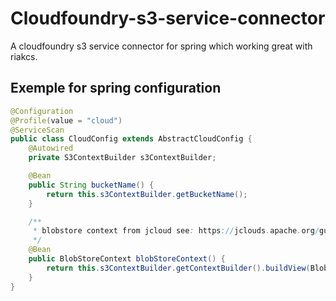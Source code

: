 # Cloudfoundry-s3-service-connector
A cloudfoundry s3 service connector for spring which working great with riakcs. 


## Exemple for spring configuration

```java
@Configuration
@Profile(value = "cloud")
@ServiceScan
public class CloudConfig extends AbstractCloudConfig {
    @Autowired
    private S3ContextBuilder s3ContextBuilder;

    @Bean
    public String bucketName() {
        return this.s3ContextBuilder.getBucketName();
    }

    /**
     * blobstore context from jcloud see: https://jclouds.apache.org/guides/aws/ to know how to use
     */
    @Bean
    public BlobStoreContext blobStoreContext() {
        return this.s3ContextBuilder.getContextBuilder().buildView(BlobStoreContext.class);
    }
}
```